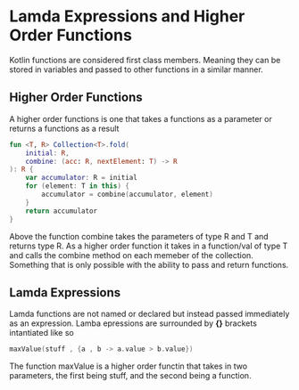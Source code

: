 # Lamda Expressions and Higher Order Functions
Kotlin functions are considered first class members. Meaning they can be stored in variables and passed to other functions in a similar manner.
## Higher Order Functions
A higher order functions is one that takes a functions as a parameter or returns a functions as a result

```kotlin
fun <T, R> Collection<T>.fold(
    initial: R, 
    combine: (acc: R, nextElement: T) -> R
): R {
    var accumulator: R = initial
    for (element: T in this) {
        accumulator = combine(accumulator, element)
    }
    return accumulator
}
```

Above the function combine takes the parameters of type R and T and returns type R. As a higher order function it takes in a function/val of type T and calls  the combine method on each memeber of the collection. Something that is only possible with the ability to pass and return functions.

## Lamda Expressions
Lamda functions are not named or declared but instead passed immediately as an expression. Lamba epressions are surrounded by **{}** brackets intantiated like so

```swift
maxValue(stuff , {a , b -> a.value > b.value})
```

The function maxValue is a higher order functin that takes in two parameters, the first being stuff, and the second being a function. 
